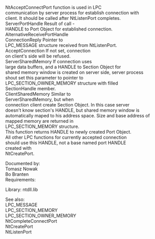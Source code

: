 NtAcceptConnectPort function is used in LPC \
communication by server process for establish connection with \
client. It should be called after NtListenPort completes. \
ServerPortHandle Result of call \- \
HANDLE to Port Object for established connection. \
AlternativeReceivePortHandle \
ConnectionReply Pointer to \
LPC\_MESSAGE structure received from NtListenPort. \
AcceptConnection If not set, connection \
on client's side will be refused. \
ServerSharedMemory If connection uses \
large data buffers, and a HANDLE to Section Object for \
shared memory window is created on server side, server process \
shout set this parameter to pointer to \
LPC\_SECTION\_OWNER\_MEMORY structure with filled \
SectionHandle member. \
ClientSharedMemory Similar to \
ServerSharedMemory, but when \
connection client create Section Object. In this case server \
doesn't know section's HANDLE, but shared memory window is \
automatically maped to his address space. Size and base address of \
mapped memory are returned in \
LPC\_SECTION\_MEMORY structure. \
This function returns HANDLE to newly created Port Object. \
All other LPC functions for currently accepted connection \
should use this HANDLE, not a base named port HANDLE \
created with \
NtCreatePort.

Documented by: \
Tomasz Nowak \
Bo Branten \
Requirements:

Library: ntdll.lib

See also: \
LPC\_MESSAGE \
LPC\_SECTION\_MEMORY \
LPC\_SECTION\_OWNER\_MEMORY \
NtCompleteConnectPort \
NtCreatePort \
NtListenPort

